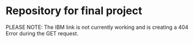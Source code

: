 # Repository for final project

PLEASE NOTE: The IBM link is not currently working and is creating a 404 Error during the GET request.

